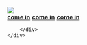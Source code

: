 
<html>
<head>
<meta charaet="utf-8">
<title>wangchuanguanwang</title>
<link rel="stylesheet" type="text/css" href="assets/style.css"/>
</head>

<body>
<div class="content">
    <div class="header">
	    <img src="img/logo.png">
		<div class="quickLink">
		    <a href="#"><strong>come in</strong></a>
			<a href="#"><strong>come in</strong></a>
			<a href="#"><strong>come in</strong></a>
         
		</div>
	</div>
</div>
</body>
</html>
